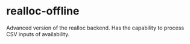 # realloc-offline

Advanced version of the realloc backend. Has the capability to process CSV inputs of availability.
